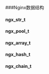 ###Nginx数据结构

#### ngx_str_t


#### ngx_pool_t

#### ngx_array_t

#### ngx_hash_t

#### ngx_chain_t

